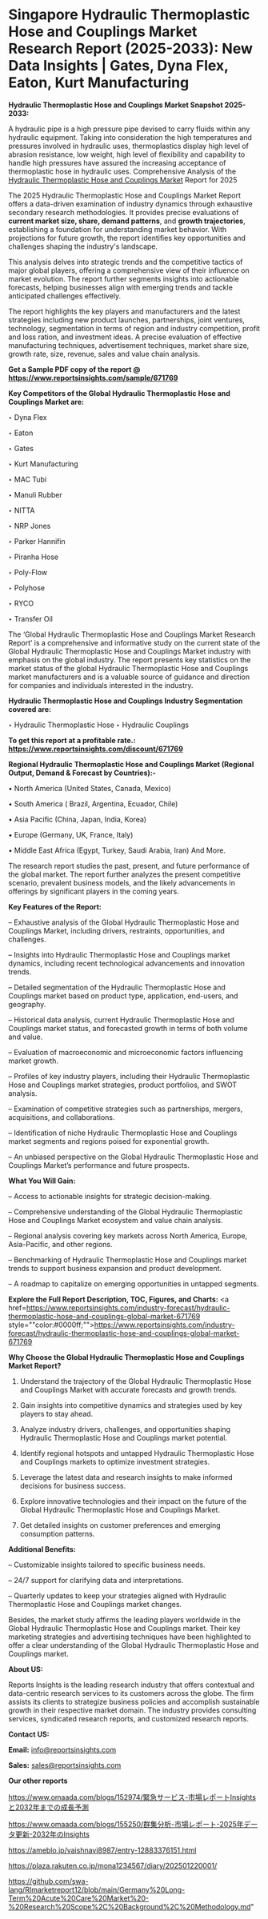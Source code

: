 # Singapore Hydraulic Thermoplastic Hose and Couplings Market Research Report (2025-2033): New Data Insights | Gates, Dyna Flex, Eaton, Kurt Manufacturing

<strong>Hydraulic Thermoplastic Hose and Couplings Market Snapshot 2025-2033:</strong>

A hydraulic pipe is a high pressure pipe devised to carry fluids within any hydraulic equipment. Taking into consideration the high temperatures and pressures involved in hydraulic uses, thermoplastics display high level of abrasion resistance, low weight, high level of flexibility and capability to handle high pressures have assured the increasing acceptance of thermoplastic hose in hydraulic uses. Comprehensive Analysis of the <a href=https://www.reportsinsights.com/sample/671769>Hydraulic Thermoplastic Hose and Couplings Market</a> Report for 2025

The 2025 Hydraulic Thermoplastic Hose and Couplings Market Report offers a data-driven examination of industry dynamics through exhaustive secondary research methodologies. It provides precise evaluations of <strong>current market size, share, demand patterns</strong>, and <strong>growth trajectories</strong>, establishing a foundation for understanding market behavior. With projections for future growth, the report identifies key opportunities and challenges shaping the industry's landscape.

This analysis delves into strategic trends and the competitive tactics of major global players, offering a comprehensive view of their influence on market evolution. The report further segments insights into actionable forecasts, helping businesses align with emerging trends and tackle anticipated challenges effectively.

The report highlights the key players and manufacturers and the latest strategies including new product launches, partnerships, joint ventures, technology, segmentation in terms of region and industry competition, profit and loss ration, and investment ideas. A precise evaluation of effective manufacturing techniques, advertisement techniques, market share size, growth rate, size, revenue, sales and value chain analysis.

<strong>Get a Sample PDF copy of the report @ <a href=https://www.reportsinsights.com/sample/671769 style=color:#0000ff;>https://www.reportsinsights.com/sample/671769</a></strong>

<strong>Key Competitors of the Global Hydraulic Thermoplastic Hose and Couplings Market are:</strong>

‣ Dyna Flex

‣ Eaton

‣ Gates

‣ Kurt Manufacturing

‣ MAC Tubi

‣ Manuli Rubber

‣ NITTA

‣ NRP Jones

‣ Parker Hannifin

‣ Piranha Hose

‣ Poly-Flow

‣ Polyhose

‣ RYCO

‣ Transfer Oil

The ‘Global Hydraulic Thermoplastic Hose and Couplings Market Research Report’ is a comprehensive and informative study on the current state of the Global Hydraulic Thermoplastic Hose and Couplings Market industry with emphasis on the global industry. The report presents key statistics on the market status of the global Hydraulic Thermoplastic Hose and Couplings market manufacturers and is a valuable source of guidance and direction for companies and individuals interested in the industry.

<strong>Hydraulic Thermoplastic Hose and Couplings Industry Segmentation covered are:</strong>

‣ Hydraulic Thermoplastic Hose
‣ Hydraulic Couplings

<strong>To get this report at a profitable rate.: <a href=https://www.reportsinsights.com/discount/671769 style=color:#0000ff;>https://www.reportsinsights.com/discount/671769</a></strong>

<strong>Regional Hydraulic Thermoplastic Hose and Couplings Market (Regional Output, Demand &amp; Forecast by Countries):-</strong>

• North America (United States, Canada, Mexico)

• South America ( Brazil, Argentina, Ecuador, Chile)

• Asia Pacific (China, Japan, India, Korea)

• Europe (Germany, UK, France, Italy)

• Middle East Africa (Egypt, Turkey, Saudi Arabia, Iran) And More.

The research report studies the past, present, and future performance of the global market. The report further analyzes the present competitive scenario, prevalent business models, and the likely advancements in offerings by significant players in the coming years.

<strong>Key Features of the Report:</strong>

– Exhaustive analysis of the Global Hydraulic Thermoplastic Hose and Couplings Market, including drivers, restraints, opportunities, and challenges.

– Insights into Hydraulic Thermoplastic Hose and Couplings market dynamics, including recent technological advancements and innovation trends.

– Detailed segmentation of the Hydraulic Thermoplastic Hose and Couplings market based on product type, application, end-users, and geography.

– Historical data analysis, current Hydraulic Thermoplastic Hose and Couplings market status, and forecasted growth in terms of both volume and value.

– Evaluation of macroeconomic and microeconomic factors influencing market growth.

– Profiles of key industry players, including their Hydraulic Thermoplastic Hose and Couplings market strategies, product portfolios, and SWOT analysis.

– Examination of competitive strategies such as partnerships, mergers, acquisitions, and collaborations.

– Identification of niche Hydraulic Thermoplastic Hose and Couplings market segments and regions poised for exponential growth.

– An unbiased perspective on the Global Hydraulic Thermoplastic Hose and Couplings Market’s performance and future prospects.

<strong>What You Will Gain:</strong>

– Access to actionable insights for strategic decision-making.

– Comprehensive understanding of the Global Hydraulic Thermoplastic Hose and Couplings Market ecosystem and value chain analysis.

– Regional analysis covering key markets across North America, Europe, Asia-Pacific, and other regions.

– Benchmarking of Hydraulic Thermoplastic Hose and Couplings market trends to support business expansion and product development.

– A roadmap to capitalize on emerging opportunities in untapped segments.

<strong>Explore the Full Report Description, TOC, Figures, and Charts:</strong>
<a href=https://www.reportsinsights.com/industry-forecast/hydraulic-thermoplastic-hose-and-couplings-global-market-671769 style=""color:#0000ff;"">https://www.reportsinsights.com/industry-forecast/hydraulic-thermoplastic-hose-and-couplings-global-market-671769</a>

<strong>Why Choose the Global Hydraulic Thermoplastic Hose and Couplings Market Report?</strong>

1. Understand the trajectory of the Global Hydraulic Thermoplastic Hose and Couplings Market with accurate forecasts and growth trends.

2. Gain insights into competitive dynamics and strategies used by key players to stay ahead.

3. Analyze industry drivers, challenges, and opportunities shaping Hydraulic Thermoplastic Hose and Couplings market potential.

4. Identify regional hotspots and untapped Hydraulic Thermoplastic Hose and Couplings markets to optimize investment strategies.

5. Leverage the latest data and research insights to make informed decisions for business success.

6. Explore innovative technologies and their impact on the future of the Global Hydraulic Thermoplastic Hose and Couplings Market.

7. Get detailed insights on customer preferences and emerging consumption patterns.

<strong>Additional Benefits:</strong>

– Customizable insights tailored to specific business needs.

– 24/7 support for clarifying data and interpretations.

– Quarterly updates to keep your strategies aligned with Hydraulic Thermoplastic Hose and Couplings market changes.

Besides, the market study affirms the leading players worldwide in the Global Hydraulic Thermoplastic Hose and Couplings market. Their key marketing strategies and advertising techniques have been highlighted to offer a clear understanding of the Global Hydraulic Thermoplastic Hose and Couplings market.

<strong><strong>About US</strong>:</strong>

Reports Insights is the leading research industry that offers contextual and data-centric research services to its customers across the globe. The firm assists its clients to strategize business policies and accomplish sustainable growth in their respective market domain. The industry provides consulting services, syndicated research reports, and customized research reports.

<strong>Contact US:</strong>

<p class=><b>Email:</b> <a href=mailto:info@reportsinsights.com>info@reportsinsights.com</a></p>
<p class=><b>Sales:</b> <a href=mailto:sales@reportsinsights.com>sales@reportsinsights.com</a></p>

<strong>Our other reports</strong>

<a href=https://www.omaada.com/blogs/152974/緊急サービス-市場レポートInsightsと2032年までの成長予測>https://www.omaada.com/blogs/152974/緊急サービス-市場レポートInsightsと2032年までの成長予測</a>

<a href=https://www.omaada.com/blogs/155250/群集分析-市場レポート-2025年データ更新-2032年のInsights>https://www.omaada.com/blogs/155250/群集分析-市場レポート-2025年データ更新-2032年のInsights</a>

<a href=https://ameblo.jp/vaishnavi8987/entry-12883376151.html>https://ameblo.jp/vaishnavi8987/entry-12883376151.html</a>

<a href=https://plaza.rakuten.co.jp/mona1234567/diary/202501220001/>https://plaza.rakuten.co.jp/mona1234567/diary/202501220001/</a>

<a href=https://github.com/swa-lang/RImarketreport12/blob/main/Germany%20Long-Term%20Acute%20Care%20Market%20-%20Research%20Scope%2C%20Background%2C%20Methodology.md>https://github.com/swa-lang/RImarketreport12/blob/main/Germany%20Long-Term%20Acute%20Care%20Market%20-%20Research%20Scope%2C%20Background%2C%20Methodology.md</a>"
